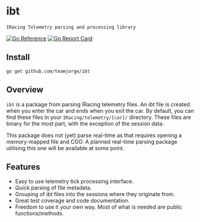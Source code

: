 # ibt

    IRacing Telemetry parsing and processing library


<!-- [![](https://img.shields.io/github/actions/workflow/status/spf13/cobra/test.yml?branch=main&longCache=true&label=Test&logo=github%20actions&logoColor=fff)](https://github.com/spf13/cobra/actions?query=workflow%3ATest) -->
[![Go Reference](https://pkg.go.dev/badge/github.com/teamjorge/ibt.svg)](https://pkg.go.dev/github.com/teamjorge/ibt)
[![Go Report Card](https://goreportcard.com/badge/github.com/teamjorge/ibt)](https://goreportcard.com/report/github.com/teamjorge/ibt)



## Install

`go get github.com/teamjorge/ibt`


## Overview

`ibt` is a package from parsing IRacing telemetry files. An *ibt* file is created when you enter the car and ends when you exit the car. By default, you can find these files in your `IRacing/telemetry/[car]/` directory. These files are binary for the most part, with the exception of the session data.

This package does not (yet) parse real-time as that requires opening a memory-mapped file and CGO. A planned real-time parsing package utilising this one will be available at some point.

## Features

* Easy to use telemetry tick processing interface.
* Quick parsing of file metadata.
* Grouping of *ibt* files into the sessions where they originate from.
* Great test coverage and code documentation.
* Freedom to use it your own way. Most of what is needed are public functions/methods.

